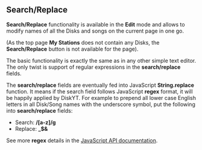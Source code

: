 ## Search/Replace

**Search/Replace** functionality is available in the **Edit** mode and allows to modify 
names of all the Disks and songs on the current page in one go.

(As the top page **My Stations** does not contain any Disks, the **Search/Replace** button is not available
for the page).

The basic functionality is exactly the same as in any other simple text editor. 
The only twist is support of regular expressions in the **search/replace** fields.

The **search/replace** fields are eventually fed into JavaScript **String.replace** function. 
It means if the search field follows JavaScript **regex** format, 
it will be happily applied by DiskYT. 
For example to prepend all lower case English letters in all Disk/Song names 
with the underscore symbol, put the following into **search/replace** fields:

- Search: **/[a-z]/g**
- Replace: **_$&**

See more **regex** details in the 
[JavaScript API documentation](https://developer.mozilla.org/en-US/docs/Web/JavaScript/Reference/Global_Objects/String/replace).

